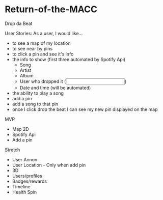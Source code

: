 # Return-of-the-MACC
Drop da Beat

User Stories:
As a user, I would like...
- to see a map of my location
- to see near by pins
- to click a pin and see it's info
- the info to show (first three automated by Spotify Api)
  - Song
  - Artist
  - Album 
   - User who dropped it (<input/>)
   - Date and time (will be automated)
- the ability to play a song
- add a pin
- add a song to that pin
- once I click drop the beat I can see my new pin displayed on the map


MVP
- Map 2D
- Spotify Api
- Add a pin


Stretch
- User Annon
- User Location - Only when add pin
- 3D
- Users/profiles
- Badges/rewards
- Timeline
- Health Spin

